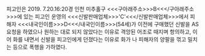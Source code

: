 피고인은 2019. 7.20.16:20경 인천 미추홀구 <<<구아래주소>>>B<<</구아래주소>>>에 있는 피고인 운영의 <<<신발판매업체>>>'C'<<</신발판매업체>>>에서 피해자 <<<내국인이름>>>D<<</내국인이름>>>(54세)가 이전에 구매했던 신발을 AS 요청을 하였으나 원하는 대로 되지 않았다는 이유로 격앙된 어조로 때지며 항의하고, 이어 화를 내면서 신발을 피고인에게 던졌다는 이유로 화가 나 피해자의 양팔을 꺾고 밀치는 등으로 폭행을 가하였다.